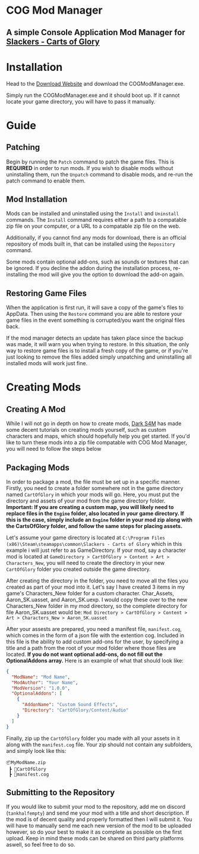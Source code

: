 # COG Mod Manager
## A simple Console Application Mod Manager for [Slackers - Carts of Glory](https://store.steampowered.com/app/2354000/Slackers__Carts_of_Glory/)

# Installation
Head to the [Download Website](https://cogmm.netlify.app/) and download the COGModManager.exe.

Simply run the COGModManager.exe and it should boot up. If it cannot locate your game directory, you will have to pass it manually.
 
# Guide
## Patching
Begin by running the `Patch` command to patch the game files. This is **REQUIRED** in order to run mods. If you wish to disable mods without uninstalling them, run the `Unpatch` command to disable mods, and re-run the patch command to enable them.
## Mod Installation
Mods can be installed and uninstalled using the `Install` and `Uninstall` commands. The `Install` command requires either a path to a compatable zip file on your computer, or a URL to a compatable zip file on the web. 

Additionally, if you cannot find any mods for download, there is an official repository of mods built in, that can be installed using the `Repository` command. 

Some mods contain optional add-ons, such as sounds or textures that can be ignored. If you decline the addon during the installation process, re-installing the mod will give you the option to download the add-on again.
## Restoring Game Files
When the application is first run, it will save a copy of the game's files to AppData. Then using the `Restore` command you are able to restore your game files in the event something is corrupted/you want the original files back.

If the mod manager detects an update has taken place since the backup was made, it will warn you when trying to restore. In this situation, the only way to restore game files is to install a fresh copy of the game, or if you're just looking to remove the files added simply unpatching and uninstalling all installed mods will work just fine.
# Creating Mods
## Creating A Mod
While I will not go in depth on how to create mods, [Dark S4M](https://www.youtube.com/@DRKS4M) has made some decent tutorials on creating mods yourself, such as custom characters and maps, which should hopefully help you get started. If you'd like to turn these mods into a zip file compatable with COG Mod Manager, you will need to follow the steps below
## Packaging Mods
In order to package a mod, the file must be set up in a specific manner. Firstly, you need to create a folder somewhere not in the game directory named `CartOfGlory` in which your mods will go. Here, you must put the directory and assets of your mod from the game directory folder. **Important: If you are creating a custom map, you will likely need to replace files in the `Engine` folder, also located in your game directory. If this is the case, simply include an `Engine` folder in your mod zip along with the CartsOfGlory folder, and follow the same steps for placing assets.**

Let's assume your game directory is located at `C:\Program Files (x86)\Steam\steamapps\common\Slackers - Carts of Glory` which in this example i will just refer to as GameDirectory. If your mod, say a character mod is located at `GameDirectory > CartOfGlory > Content > Art > Characters_New`, you will need to create the directory in your new `CartOfGlory` folder you created outside the game directory. 

After creating the directory in the folder, you need to move all the files you created as part of your mod into it. Let's say I have created 3 items in my game's Characters_New folder for a custom character. Char_Assets, Aaron_SK.uasset, and Aaron_SK.uexp. I would copy these over to the new Characters_New folder in my mod directory, so the complete directory for file Aaron_SK.uasset would be:
`Mod Directory > CartOfGlory > Content > Art > Characters_New > Aaron_SK.uasset`

After your assests are prepared, you need a manifest file, `manifest.cog`, which comes in the form of a json file with the extention cog. Included in this file is the ability to add custom add-ons for the user, by specifying a title and a path from the root of your mod folder where those files are located. **If you do not want optional add-ons, do not fill out the OptionalAddons array.** 
Here is an example of what that should look like:
```json
{
  "ModName": "Mod Name",
  "ModAuthor": "Your Name",
  "ModVersion": "1.0.0",
  "OptionalAddons": [
    {
      "AddonName": "Custom Sound Effects",
      "Directory": "CartOfGlory/Content/Audio"
    }
  ]
}
```


Finally, zip up the `CartOfGlory` folder you made with all your assets in it along with the `manifest.cog` file. Your zip should not contain any subfolders, and simply look like this:

```
📦MyModName.zip
 ┣ 📂CartOfGlory
 ┣ 📜manifest.cog
```

## Submitting to the Repository

If you would like to submit your mod to the repository, add me on discord (`tankhalfempty`) and send me your mod with a title and short description. If the mod is of decent quality and properly formatted then I will submit it. You will have to manually send me each new version of the mod to be uploaded however, so do your best to make it as complete as possible on the first upload. Keep in mind these mods can be shared on third party platforms aswell, so feel free to do so.


